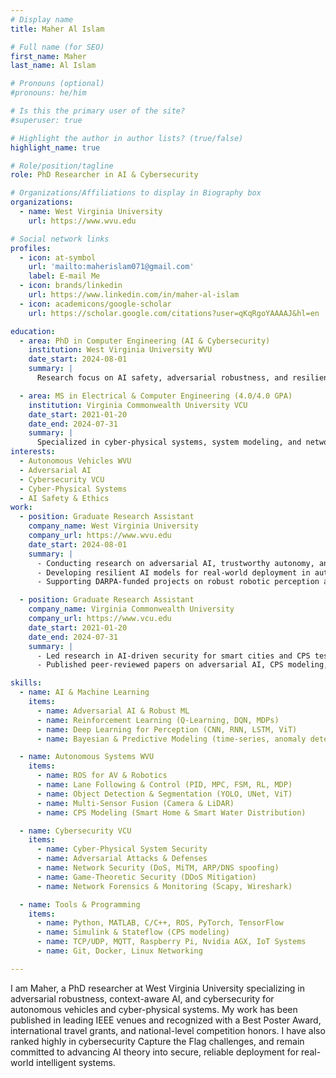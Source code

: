 ```yaml
---
# Display name
title: Maher Al Islam

# Full name (for SEO)
first_name: Maher
last_name: Al Islam

# Pronouns (optional)
#pronouns: he/him

# Is this the primary user of the site?
#superuser: true

# Highlight the author in author lists? (true/false)
highlight_name: true

# Role/position/tagline
role: PhD Researcher in AI & Cybersecurity

# Organizations/Affiliations to display in Biography box
organizations:
  - name: West Virginia University
    url: https://www.wvu.edu

# Social network links
profiles:
  - icon: at-symbol
    url: 'mailto:maherislam071@gmail.com'
    label: E-mail Me
  - icon: brands/linkedin
    url: https://www.linkedin.com/in/maher-al-islam
  - icon: academicons/google-scholar
    url: https://scholar.google.com/citations?user=qKqRgoYAAAAJ&hl=en

education:
  - area: PhD in Computer Engineering (AI & Cybersecurity)
    institution: West Virginia University WVU
    date_start: 2024-08-01
    summary: |
      Research focus on AI safety, adversarial robustness, and resilient autonomy in autonomous vehicles and cyber-physical systems.  

  - area: MS in Electrical & Computer Engineering (4.0/4.0 GPA)
    institution: Virginia Commonwealth University VCU
    date_start: 2021-01-20
    date_end: 2024-07-31
    summary: | 
      Specialized in cyber-physical systems, system modeling, and network security.  
interests:
  - Autonomous Vehicles WVU
  - Adversarial AI
  - Cybersecurity VCU
  - Cyber-Physical Systems
  - AI Safety & Ethics
work:
  - position: Graduate Research Assistant
    company_name: West Virginia University
    company_url: https://www.wvu.edu
    date_start: 2024-08-01
    summary: |
      - Conducting research on adversarial AI, trustworthy autonomy, and CPS security.  
      - Developing resilient AI models for real-world deployment in autonomous vehicles.  
      - Supporting DARPA-funded projects on robust robotic perception and cybersecurity (Duckietown platform).  

  - position: Graduate Research Assistant
    company_name: Virginia Commonwealth University
    company_url: https://www.vcu.edu
    date_start: 2021-01-20
    date_end: 2024-07-31
    summary: |
      - Led research in AI-driven security for smart cities and CPS testbeds (OpenCyberCity).  
      - Published peer-reviewed papers on adversarial AI, CPS modeling, smart IoT systems, and game-theoretic cybersecurity.  

skills:
  - name: AI & Machine Learning
    items:
      - name: Adversarial AI & Robust ML
      - name: Reinforcement Learning (Q-Learning, DQN, MDPs)
      - name: Deep Learning for Perception (CNN, RNN, LSTM, ViT)
      - name: Bayesian & Predictive Modeling (time-series, anomaly detection)

  - name: Autonomous Systems WVU
    items:
      - name: ROS for AV & Robotics      
      - name: Lane Following & Control (PID, MPC, FSM, RL, MDP)
      - name: Object Detection & Segmentation (YOLO, UNet, ViT)
      - name: Multi-Sensor Fusion (Camera & LiDAR)
      - name: CPS Modeling (Smart Home & Smart Water Distribution) 

  - name: Cybersecurity VCU
    items:
      - name: Cyber-Physical System Security
      - name: Adversarial Attacks & Defenses
      - name: Network Security (DoS, MiTM, ARP/DNS spoofing)
      - name: Game-Theoretic Security (DDoS Mitigation)
      - name: Network Forensics & Monitoring (Scapy, Wireshark)

  - name: Tools & Programming
    items:
      - name: Python, MATLAB, C/C++, ROS, PyTorch, TensorFlow
      - name: Simulink & Stateflow (CPS modeling)
      - name: TCP/UDP, MQTT, Raspberry Pi, Nvidia AGX, IoT Systems
      - name: Git, Docker, Linux Networking

---
```


I am Maher, a PhD researcher at West Virginia University specializing in adversarial robustness, context-aware AI, and cybersecurity for autonomous vehicles and cyber-physical systems. My work has been published in leading IEEE venues and recognized with a Best Poster Award, international travel grants, and national-level competition honors. I have also ranked highly in cybersecurity Capture the Flag challenges, and remain committed to advancing AI theory into secure, reliable deployment for real-world intelligent systems.
